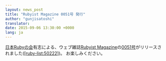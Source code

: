 ```yaml
---
layout: news_post
title: "Rubyist Magazine 0051号 発行"
author: "gunjisatoshi"
translator:
date: 2015-09-06 13:30:00 +0000
lang: ja
---
```


[日本Rubyの会][1]有志による、ウェブ雑誌[Rubyist Magazine][2]の[0051号][3]がリリースされました([\[ruby-list:50222\]][4])。 お楽しみください。


[1]: http://ruby-no-kai.org
[2]: http://magazine.rubyist.net/
[3]: http://magazine.rubyist.net/?0051
[4]: https://blade.ruby-lang.org/ruby-list/50222
